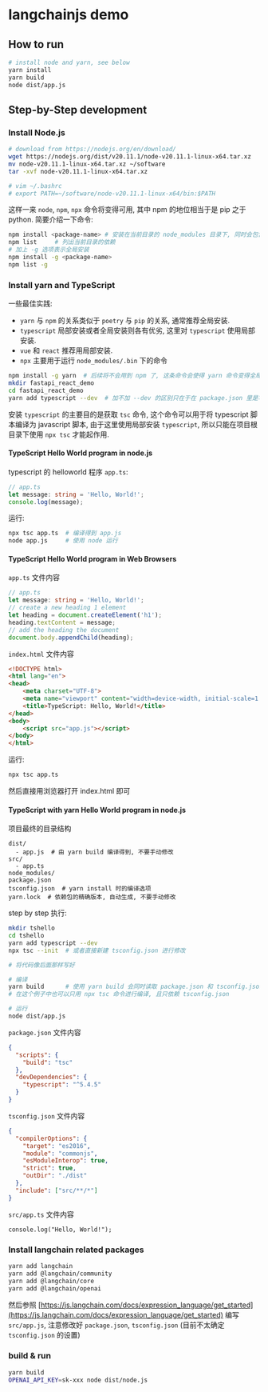 # langchainjs demo

## How to run

```bash
# install node and yarn, see below
yarn install
yarn build
node dist/app.js
```

## Step-by-Step development

### Install Node.js

```bash
# download from https://nodejs.org/en/download/
wget https://nodejs.org/dist/v20.11.1/node-v20.11.1-linux-x64.tar.xz
mv node-v20.11.1-linux-x64.tar.xz ~/software
tar -xvf node-v20.11.1-linux-x64.tar.xz

# vim ~/.bashrc
# export PATH=~/software/node-v20.11.1-linux-x64/bin:$PATH
```

这样一来 `node`, `npm`, `npx` 命令将变得可用, 其中 npm 的地位相当于是 pip 之于 python. 简要介绍一下命令:

```bash
npm install <package-name> # 安装在当前目录的 node_modules 目录下, 同时会包含 package.json 及 package-lock.json 记录依赖
npm list     # 列出当前目录的依赖
# 加上 -g 选项表示全局安装
npm install -g <package-name>
npm list -g
```

### Install yarn and TypeScript

一些最佳实践:

- `yarn` 与 `npm` 的关系类似于 `poetry` 与 `pip` 的关系, 通常推荐全局安装.
- `typescript` 局部安装或者全局安装则各有优劣, 这里对 `typescript` 使用局部安装.
- `vue` 和 `react` 推荐用局部安装.
- `npx` 主要用于运行 `node_modules/.bin` 下的命令

```bash
npm install -g yarn  # 后续将不会用到 npm 了, 这条命令会使得 yarn 命令变得全局可用
mkdir fastapi_react_demo
cd fastapi_react_demo
yarn add typescript --dev  # 加不加 --dev 的区别只在于在 package.json 里是写在 dependencies 里还是 devDependencies 里
```

安装 `typescript` 的主要目的是获取 `tsc` 命令, 这个命令可以用于将 typescript 脚本编译为 javascript 脚本, 由于这里使用局部安装 `typescript`, 所以只能在项目根目录下使用 `npx tsc` 才能起作用.

#### TypeScript Hello World program in node.js

typescript 的 helloworld 程序 `app.ts`:

```typescript
// app.ts
let message: string = 'Hello, World!';
console.log(message);
```

运行:

```bash
npx tsc app.ts  # 编译得到 app.js
node app.js     # 使用 node 运行
```

#### TypeScript Hello World program in Web Browsers

`app.ts` 文件内容

```typescript
// app.ts
let message: string = 'Hello, World!';
// create a new heading 1 element
let heading = document.createElement('h1');
heading.textContent = message;
// add the heading the document
document.body.appendChild(heading);
```

`index.html` 文件内容

```html
<!DOCTYPE html>
<html lang="en">
<head>
    <meta charset="UTF-8">
    <meta name="viewport" content="width=device-width, initial-scale=1.0">
    <title>TypeScript: Hello, World!</title>
</head>
<body>
    <script src="app.js"></script>
</body>
</html>
```

运行:

```bash
npx tsc app.ts
```

然后直接用浏览器打开 index.html 即可

#### TypeScript with yarn Hello World program in node.js

项目最终的目录结构

```
dist/
  - app.js  # 由 yarn build 编译得到, 不要手动修改
src/
  - app.ts
node_modules/
package.json
tsconfig.json  # yarn install 时的编译选项
yarn.lock  # 依赖包的精确版本, 自动生成, 不要手动修改
```

step by step 执行:

```bash
mkdir tshello
cd tshello
yarn add typescript --dev
npx tsc --init  # 或者直接新建 tsconfig.json 进行修改

# 将代码像后面那样写好

# 编译
yarn build      # 使用 yarn build 会同时读取 package.json 和 tsconfig.json 文件
# 在这个例子中也可以只用 npx tsc 命令进行编译, 且只依赖 tsconfig.json

# 运行
node dist/app.js
```

`package.json` 文件内容

```json
{
  "scripts": {
    "build": "tsc"
  },
  "devDependencies": {
    "typescript": "^5.4.5"
  }
}
```

`tsconfig.json` 文件内容

```json
{
  "compilerOptions": {
    "target": "es2016",
    "module": "commonjs",
    "esModuleInterop": true,
    "strict": true,
    "outDir": "./dist"
  },
  "include": ["src/**/*"]
}
```

`src/app.ts` 文件内容

```
console.log("Hello, World!");
```

### Install langchain related packages

```bash
yarn add langchain
yarn add @langchain/community
yarn add @langchain/core
yarn add @langchain/openai
```

然后参照 [https://js.langchain.com/docs/expression_language/get_started](https://js.langchain.com/docs/expression_language/get_started) 编写 `src/app.js`, 注意修改好 `package.json`, `tsconfig.json` (目前不太确定 `tsconfig.json` 的设置)

### build & run

```bash
yarn build
OPENAI_API_KEY=sk-xxx node dist/node.js
```